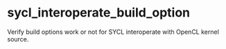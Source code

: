 # sycl_interoperate_build_option
Verify build options work or not for SYCL interoperate with OpenCL kernel source.
